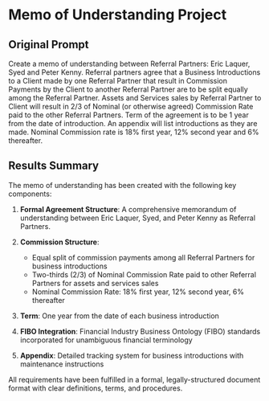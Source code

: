 # Memo of Understanding Project

## Original Prompt

Create a memo of understanding between Referral Partners: Eric Laquer, Syed and Peter Kenny. Referral partners agree that a Business Introductions to a Client made by one Referral Partner that result in Commission Payments by the Client to another Referral Partner are to be split equally among the Referral Partner. Assets and Services sales by Referral Partner to Client will result in 2/3 of Nominal (or otherwise agreed) Commission Rate paid to the other Referral Partners. Term of the agreement is to be 1 year from the date of introduction. An appendix will list introductions as they are made. Nominal Commission rate is 18% first year, 12% second year and 6% thereafter.

## Results Summary

The memo of understanding has been created with the following key components:

1. **Formal Agreement Structure**: A comprehensive memorandum of understanding between Eric Laquer, Syed, and Peter Kenny as Referral Partners.

2. **Commission Structure**:
   - Equal split of commission payments among all Referral Partners for business introductions
   - Two-thirds (2/3) of Nominal Commission Rate paid to other Referral Partners for assets and services sales
   - Nominal Commission Rate: 18% first year, 12% second year, 6% thereafter

3. **Term**: One year from the date of each business introduction

4. **FIBO Integration**: Financial Industry Business Ontology (FIBO) standards incorporated for unambiguous financial terminology

5. **Appendix**: Detailed tracking system for business introductions with maintenance instructions

All requirements have been fulfilled in a formal, legally-structured document format with clear definitions, terms, and procedures.
